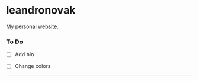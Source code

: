
# leandronovak  

My personal [website](http://leandronovak.github.io).  

### To Do  

- [ ] Add bio  
- [ ] Change colors  



--- 
